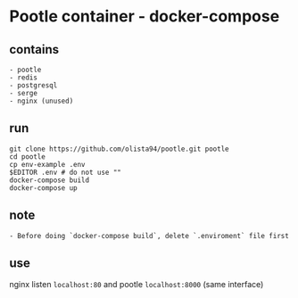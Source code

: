 # Pootle container - docker-compose

## contains

    - pootle
    - redis
    - postgresql
    - serge
    - nginx (unused)

## run

 ```
 git clone https://github.com/olista94/pootle.git pootle
 cd pootle
 cp env-example .env
 $EDITOR .env # do not use ""
 docker-compose build
 docker-compose up
 ``` 
## note
    - Before doing `docker-compose build`, delete `.enviroment` file first
## use

 nginx listen `localhost:80` and pootle `localhost:8000` (same interface)
